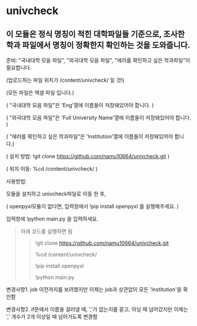 # univcheck
## 이 모듈은 정식 명칭이 적힌 대학파일들 기준으로, 조사한 학과 파일에서 명칭이 정확한지 확인하는 것을 도와줍니다.

 준비: "국내대학 모음 파일", "외국대학 모음 파일", "에러를 확인하고 싶은 학과파일"이 필요합니다. 
 
 (업로드하는 파일 위치가 /content/univcheck/ 일 것!)
 
 (모든 파일은 엑셀 파일 입니다.)
 
 ( "국내대학 모음 파일"은 'Eng'열에 이름들이 저장돼있어야 합니다. )
 
 ( "외국대학 모음 파일"은 'Full University Name'열에 이름들이 저장돼있어야 합니다. )
 
 ( "에러를 확인하고 싶은 학과파일"은 'Institution'열에 이름들이 저장돼있어야 합니다.)
 
 ( 설치 방법: !git clone https://github.com/namu10664/univcheck.git )
 
 ( 위치 이동: %cd /content/univcheck/ )

 사용방법: 
 
 모듈을 설치하고 univcheck파일로 이동 한 후,

 ( openpyxl모듈이 없다면, 입력창에서 !pip install openpyxl 를 실행해주세요. )
 
 입력창에 !python main.py 을 입력하세요.


>아래 코드를 실행하면 됨
>
>>!git clone https://github.com/namu10664/univcheck.git
>>
>>%cd /content/univcheck/
>>
>>!pip install openpyxl 
>>
>>!python main.py

변경사항1. job 이전까지를 보려했지만 이제는 job과 상관없이 모든 'Institution'을 확인함

변경사항2. if문에서 이름을 걸러낼 때, ','가 없는지를 묻고, 아닐 때 넘어갔지만 이제는 ',' 개수가 2개 이상일 때 넘어가도록 변경함
